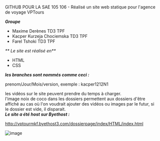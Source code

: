 GITHUB POUR LA SAE 105 106 - Réalisé un site web statique pour l'agence de voyage VPTours

_**Groupe**_

- Maxime Derènes TD3 TPF
- Kacper Kurzeja Chociemska TD3 TPF
- Farel Tshoki TD3 TPF

_** Le site est réalisé en**_

- HTML
- CSS

_**les branches sont nommés comme ceci :**_

prenom/Jour/Mois/version, exemple : kacper1212N1

les vidéos sur le site peuvent prendre du temps à charger. <br>
l'image noix de coco dans les dossiers permettent aux dossiers d'être affiché au cas où l'on voudrait ajouter des vidéos ou images par le futur, si le dossier est vide, il disparait. <br>
_**Le site a été host sur Byethost :**_ <br>

http://vptourmkf.byethost3.com/dossierpage/index/HTML/index.html

![image](https://github.com/user-attachments/assets/e8984dd8-ba9e-4db2-91c5-115a33a1c54e)


